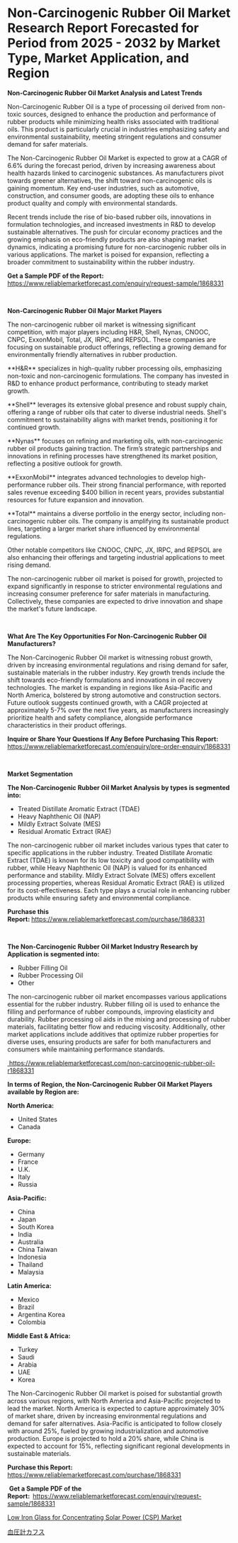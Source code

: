 <p><h1>Non-Carcinogenic Rubber Oil Market Research Report Forecasted for Period from 2025 -  2032 by Market Type, Market Application, and Region</h1></p><p><strong>Non-Carcinogenic Rubber Oil Market Analysis and Latest Trends</strong></p>
<p><p>Non-Carcinogenic Rubber Oil is a type of processing oil derived from non-toxic sources, designed to enhance the production and performance of rubber products while minimizing health risks associated with traditional oils. This product is particularly crucial in industries emphasizing safety and environmental sustainability, meeting stringent regulations and consumer demand for safer materials.</p><p>The Non-Carcinogenic Rubber Oil Market is expected to grow at a CAGR of 6.6% during the forecast period, driven by increasing awareness about health hazards linked to carcinogenic substances. As manufacturers pivot towards greener alternatives, the shift toward non-carcinogenic oils is gaining momentum. Key end-user industries, such as automotive, construction, and consumer goods, are adopting these oils to enhance product quality and comply with environmental standards.</p><p>Recent trends include the rise of bio-based rubber oils, innovations in formulation technologies, and increased investments in R&D to develop sustainable alternatives. The push for circular economy practices and the growing emphasis on eco-friendly products are also shaping market dynamics, indicating a promising future for non-carcinogenic rubber oils in various applications. The market is poised for expansion, reflecting a broader commitment to sustainability within the rubber industry.</p></p>
<p><strong>Get a Sample PDF of the Report:&nbsp;</strong> <a href="https://www.reliablemarketforecast.com/enquiry/request-sample/1868331?utm_campaign=1105&utm_medium=2&utm_source=Github&utm_content=ia&utm_term=04022025&utm_id=non-carcinogenic-rubber-oil">https://www.reliablemarketforecast.com/enquiry/request-sample/1868331</a></p>
<p>&nbsp;</p>
<p><strong>Non-Carcinogenic Rubber Oil Major Market Players</strong></p>
<p><p>The non-carcinogenic rubber oil market is witnessing significant competition, with major players including H&R, Shell, Nynas, CNOOC, CNPC, ExxonMobil, Total, JX, IRPC, and REPSOL. These companies are focusing on sustainable product offerings, reflecting a growing demand for environmentally friendly alternatives in rubber production.</p><p>**H&R** specializes in high-quality rubber processing oils, emphasizing non-toxic and non-carcinogenic formulations. The company has invested in R&D to enhance product performance, contributing to steady market growth. </p><p>**Shell** leverages its extensive global presence and robust supply chain, offering a range of rubber oils that cater to diverse industrial needs. Shell's commitment to sustainability aligns with market trends, positioning it for continued growth.</p><p>**Nynas** focuses on refining and marketing oils, with non-carcinogenic rubber oil products gaining traction. The firm’s strategic partnerships and innovations in refining processes have strengthened its market position, reflecting a positive outlook for growth.</p><p>**ExxonMobil** integrates advanced technologies to develop high-performance rubber oils. Their strong financial performance, with reported sales revenue exceeding $400 billion in recent years, provides substantial resources for future expansion and innovation.</p><p>**Total** maintains a diverse portfolio in the energy sector, including non-carcinogenic rubber oils. The company is amplifying its sustainable product lines, targeting a larger market share influenced by environmental regulations.</p><p>Other notable competitors like CNOOC, CNPC, JX, IRPC, and REPSOL are also enhancing their offerings and targeting industrial applications to meet rising demand.</p><p>The non-carcinogenic rubber oil market is poised for growth, projected to expand significantly in response to stricter environmental regulations and increasing consumer preference for safer materials in manufacturing. Collectively, these companies are expected to drive innovation and shape the market's future landscape.</p></p>
<p>&nbsp;</p>
<p><strong>What Are The Key Opportunities For Non-Carcinogenic Rubber Oil Manufacturers?</strong></p>
<p><p>The Non-Carcinogenic Rubber Oil market is witnessing robust growth, driven by increasing environmental regulations and rising demand for safer, sustainable materials in the rubber industry. Key growth trends include the shift towards eco-friendly formulations and innovations in oil recovery technologies. The market is expanding in regions like Asia-Pacific and North America, bolstered by strong automotive and construction sectors. Future outlook suggests continued growth, with a CAGR projected at approximately 5-7% over the next five years, as manufacturers increasingly prioritize health and safety compliance, alongside performance characteristics in their product offerings.</p></p>
<p><strong>Inquire or Share Your Questions If Any Before Purchasing This Report:</strong> <a href="https://www.reliablemarketforecast.com/enquiry/pre-order-enquiry/1868331?utm_campaign=1105&utm_medium=2&utm_source=Github&utm_content=ia&utm_term=04022025&utm_id=non-carcinogenic-rubber-oil">https://www.reliablemarketforecast.com/enquiry/pre-order-enquiry/1868331</a></p>
<p>&nbsp;</p>
<p><strong>Market Segmentation</strong></p>
<p><strong>The Non-Carcinogenic Rubber Oil Market Analysis by types is segmented into:</strong></p>
<p><ul><li>Treated Distillate Aromatic Extract (TDAE)</li><li>Heavy Naphthenic Oil (NAP)</li><li>Mildly Extract Solvate (MES)</li><li>Residual Aromatic Extract (RAE)</li></ul></p>
<p><p>The non-carcinogenic rubber oil market includes various types that cater to specific applications in the rubber industry. Treated Distillate Aromatic Extract (TDAE) is known for its low toxicity and good compatibility with rubber, while Heavy Naphthenic Oil (NAP) is valued for its enhanced performance and stability. Mildly Extract Solvate (MES) offers excellent processing properties, whereas Residual Aromatic Extract (RAE) is utilized for its cost-effectiveness. Each type plays a crucial role in enhancing rubber products while ensuring safety and environmental compliance.</p></p>
<p><strong>Purchase this Report:&nbsp;</strong><a href="https://www.reliablemarketforecast.com/purchase/1868331?utm_campaign=1105&utm_medium=2&utm_source=Github&utm_content=ia&utm_term=04022025&utm_id=non-carcinogenic-rubber-oil">https://www.reliablemarketforecast.com/purchase/1868331</a></p>
<p>&nbsp;</p>
<p><strong>The Non-Carcinogenic Rubber Oil Market Industry Research by Application is segmented into:</strong></p>
<p><ul><li>Rubber Filling Oil</li><li>Rubber Processing Oil</li><li>Other</li></ul></p>
<p><p>The non-carcinogenic rubber oil market encompasses various applications essential for the rubber industry. Rubber filling oil is used to enhance the filling and performance of rubber compounds, improving elasticity and durability. Rubber processing oil aids in the mixing and processing of rubber materials, facilitating better flow and reducing viscosity. Additionally, other market applications include additives that optimize rubber properties for diverse uses, ensuring products are safer for both manufacturers and consumers while maintaining performance standards.</p></p>
<p><a href="https://www.reliablemarketforecast.com/non-carcinogenic-rubber-oil-r1868331?utm_campaign=1105&utm_medium=2&utm_source=Github&utm_content=ia&utm_term=04022025&utm_id=non-carcinogenic-rubber-oil">&nbsp;https://www.reliablemarketforecast.com/non-carcinogenic-rubber-oil-r1868331</a></p>
<p><strong>In terms of Region, the Non-Carcinogenic Rubber Oil Market Players available by Region are:</strong></p>
<p>
    <p> <strong> North America: </strong>
        <ul>
            <li>United States</li>
            <li>Canada</li>
        </ul>
        </p> 
    <p> <strong> Europe: </strong>
        <ul>
            <li>Germany</li>
            <li>France</li>
            <li>U.K.</li>
            <li>Italy</li>
            <li>Russia</li>
        </ul>
        </p> 
    <p> <strong> Asia-Pacific: </strong>
        <ul>
            <li>China</li>
            <li>Japan</li>
            <li>South Korea</li>
            <li>India</li>
            <li>Australia</li>
            <li>China Taiwan</li>
            <li>Indonesia</li>
            <li>Thailand</li>
            <li>Malaysia</li>
        </ul>
        </p> 
    <p> <strong> Latin America: </strong>
        <ul>
            <li>Mexico</li>
            <li>Brazil</li>
            <li>Argentina Korea</li>
            <li>Colombia</li>
        </ul>
        </p> 
    <p> <strong> Middle East & Africa: </strong>
        <ul>
            <li>Turkey</li>
            <li>Saudi</li>
            <li>Arabia</li>
            <li>UAE</li>
            <li>Korea</li>
        </ul>
    </p>
    </p>
<p><p>The Non-Carcinogenic Rubber Oil market is poised for substantial growth across various regions, with North America and Asia-Pacific projected to lead the market. North America is expected to capture approximately 30% of market share, driven by increasing environmental regulations and demand for safer alternatives. Asia-Pacific is anticipated to follow closely with around 25%, fueled by growing industrialization and automotive production. Europe is projected to hold a 20% share, while China is expected to account for 15%, reflecting significant regional developments in sustainable materials.</p></p>
<p><strong>Purchase this Report: </strong><a href="https://www.reliablemarketforecast.com/purchase/1868331?utm_campaign=1105&utm_medium=2&utm_source=Github&utm_content=ia&utm_term=04022025&utm_id=non-carcinogenic-rubber-oil">https://www.reliablemarketforecast.com/purchase/1868331</a></p>
<p>&nbsp;<strong>Get a Sample PDF of the Report:&nbsp;&nbsp;</strong><a href="https://www.reliablemarketforecast.com/enquiry/request-sample/1868331?utm_campaign=1105&utm_medium=2&utm_source=Github&utm_content=ia&utm_term=04022025&utm_id=non-carcinogenic-rubber-oil">https://www.reliablemarketforecast.com/enquiry/request-sample/1868331</a></p>
<p><strong></strong></p>
<p><p><a href="https://github.com/prosalinda88/Market-Research-Report-List-7/blob/main/low-iron-glass-for-concentrating-solar-power-csp-market.md?utm_campaign=1105&utm_medium=2&utm_source=Github&utm_content=ia&utm_term=04022025&utm_id=non-carcinogenic-rubber-oil">Low Iron Glass for Concentrating Solar Power (CSP) Market</a></p><p><a href="https://github.com/lababdou/Market-Research-Report-List-6/blob/main/882253135096.md?utm_campaign=1105&utm_medium=2&utm_source=Github&utm_content=ia&utm_term=04022025&utm_id=non-carcinogenic-rubber-oil">血圧計カフス</a></p></p>